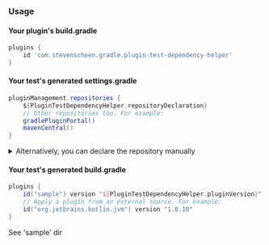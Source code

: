 ### Usage

#### Your plugin's build.gradle
```groovy
plugins {
    id 'com.stevenschoen.gradle.plugin-test-dependency-helper'
}
```
#### Your test's generated settings.gradle
```groovy
pluginManagement.repositories {
    ${PluginTestDependencyHelper.repositoryDeclaration}
    // Other repositories too. For example:
    gradlePluginPortal()
    mavenCentral()
}
```
<details>
    <summary>Alternatively, you can declare the repository manually</summary>

```groovy
pluginManagement.repositories {
    maven { url = "${PluginTestDependencyHelper.repositoryPath}" }
}
```
</details>

#### Your test's generated build.gradle
```groovy
plugins {
    id("sample") version "${PluginTestDependencyHelper.pluginVersion}"
    // Apply a plugin from an external source. For example:
    id("org.jetbrains.kotlin.jvm") version "1.6.10"
}
```

See 'sample' dir
